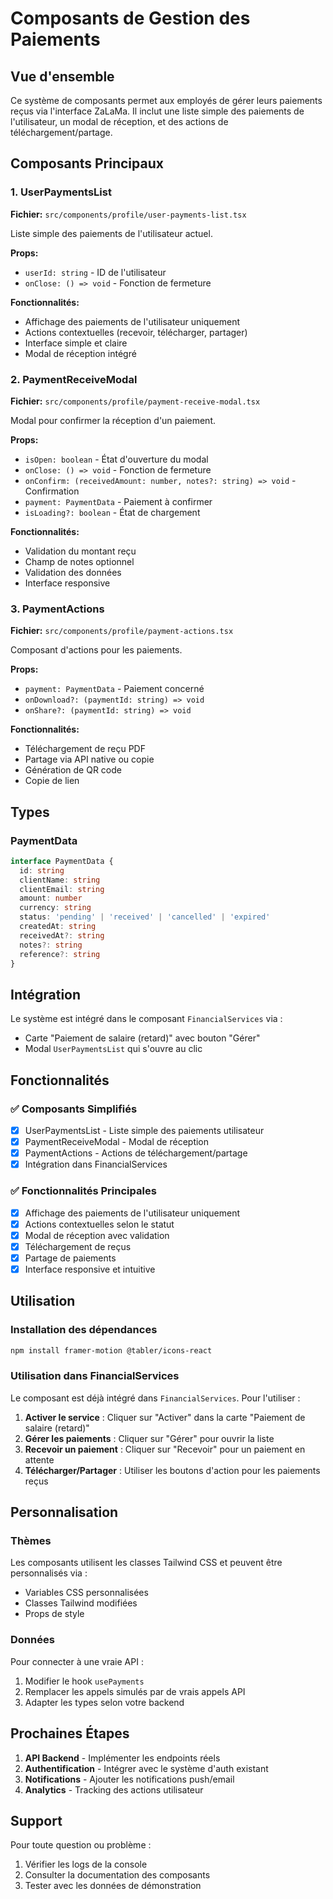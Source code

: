 # Composants de Gestion des Paiements

## Vue d'ensemble

Ce système de composants permet aux employés de gérer leurs paiements reçus via l'interface ZaLaMa. Il inclut une liste simple des paiements de l'utilisateur, un modal de réception, et des actions de téléchargement/partage.

## Composants Principaux

### 1. UserPaymentsList
**Fichier:** `src/components/profile/user-payments-list.tsx`

Liste simple des paiements de l'utilisateur actuel.

**Props:**
- `userId: string` - ID de l'utilisateur
- `onClose: () => void` - Fonction de fermeture

**Fonctionnalités:**
- Affichage des paiements de l'utilisateur uniquement
- Actions contextuelles (recevoir, télécharger, partager)
- Interface simple et claire
- Modal de réception intégré

### 2. PaymentReceiveModal
**Fichier:** `src/components/profile/payment-receive-modal.tsx`

Modal pour confirmer la réception d'un paiement.

**Props:**
- `isOpen: boolean` - État d'ouverture du modal
- `onClose: () => void` - Fonction de fermeture
- `onConfirm: (receivedAmount: number, notes?: string) => void` - Confirmation
- `payment: PaymentData` - Paiement à confirmer
- `isLoading?: boolean` - État de chargement

**Fonctionnalités:**
- Validation du montant reçu
- Champ de notes optionnel
- Validation des données
- Interface responsive

### 3. PaymentActions
**Fichier:** `src/components/profile/payment-actions.tsx`

Composant d'actions pour les paiements.

**Props:**
- `payment: PaymentData` - Paiement concerné
- `onDownload?: (paymentId: string) => void`
- `onShare?: (paymentId: string) => void`

**Fonctionnalités:**
- Téléchargement de reçu PDF
- Partage via API native ou copie
- Génération de QR code
- Copie de lien

## Types

### PaymentData
```typescript
interface PaymentData {
  id: string
  clientName: string
  clientEmail: string
  amount: number
  currency: string
  status: 'pending' | 'received' | 'cancelled' | 'expired'
  createdAt: string
  receivedAt?: string
  notes?: string
  reference?: string
}
```

## Intégration

Le système est intégré dans le composant `FinancialServices` via :
- Carte "Paiement de salaire (retard)" avec bouton "Gérer"
- Modal `UserPaymentsList` qui s'ouvre au clic

## Fonctionnalités

### ✅ Composants Simplifiés
- [x] UserPaymentsList - Liste simple des paiements utilisateur
- [x] PaymentReceiveModal - Modal de réception
- [x] PaymentActions - Actions de téléchargement/partage
- [x] Intégration dans FinancialServices

### ✅ Fonctionnalités Principales
- [x] Affichage des paiements de l'utilisateur uniquement
- [x] Actions contextuelles selon le statut
- [x] Modal de réception avec validation
- [x] Téléchargement de reçus
- [x] Partage de paiements
- [x] Interface responsive et intuitive

## Utilisation

### Installation des dépendances
```bash
npm install framer-motion @tabler/icons-react
```

### Utilisation dans FinancialServices
Le composant est déjà intégré dans `FinancialServices`. Pour l'utiliser :

1. **Activer le service** : Cliquer sur "Activer" dans la carte "Paiement de salaire (retard)"
2. **Gérer les paiements** : Cliquer sur "Gérer" pour ouvrir la liste
3. **Recevoir un paiement** : Cliquer sur "Recevoir" pour un paiement en attente
4. **Télécharger/Partager** : Utiliser les boutons d'action pour les paiements reçus

## Personnalisation

### Thèmes
Les composants utilisent les classes Tailwind CSS et peuvent être personnalisés via :
- Variables CSS personnalisées
- Classes Tailwind modifiées
- Props de style

### Données
Pour connecter à une vraie API :
1. Modifier le hook `usePayments`
2. Remplacer les appels simulés par de vrais appels API
3. Adapter les types selon votre backend

## Prochaines Étapes

1. **API Backend** - Implémenter les endpoints réels
2. **Authentification** - Intégrer avec le système d'auth existant
3. **Notifications** - Ajouter les notifications push/email
4. **Analytics** - Tracking des actions utilisateur

## Support

Pour toute question ou problème :
1. Vérifier les logs de la console
2. Consulter la documentation des composants
3. Tester avec les données de démonstration
